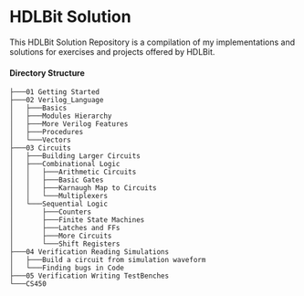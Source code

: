 # HDLBit Solution

This HDLBit Solution Repository is a compilation of my implementations and solutions for exercises and projects offered by HDLBit.

#### Directory Structure
```
├───01 Getting Started
├───02 Verilog_Language
│   ├───Basics
│   ├───Modules Hierarchy
│   ├───More Verilog Features
│   ├───Procedures
│   └───Vectors
├───03 Circuits
│   ├───Building Larger Circuits
│   ├───Combinational Logic
│   │   ├───Arithmetic Circuits
│   │   ├───Basic Gates
│   │   ├───Karnaugh Map to Circuits
│   │   └───Multiplexers
│   └───Sequential Logic
│       ├───Counters
│       ├───Finite State Machines
│       ├───Latches and FFs
│       ├───More Circuits
│       └───Shift Registers
├───04 Verification Reading Simulations
│   ├───Build a circuit from simulation waveform
│   └───Finding bugs in Code
├───05 Verification Writing TestBenches
└───CS450
```